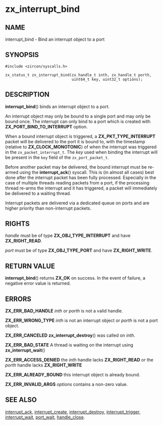 # zx_interrupt_bind

## NAME

<!-- Updated by scripts/update-docs-from-abigen, do not edit this section manually. -->

interrupt_bind - Bind an interrupt object to a port

## SYNOPSIS

```
#include <zircon/syscalls.h>

zx_status_t zx_interrupt_bind(zx_handle_t inth, zx_handle_t porth,
                              uint64_t key, uint32_t options);

```

## DESCRIPTION

**interrupt_bind**() binds an interrupt object to a port.

An interrupt object may only be bound to a single port and may only be bound once.
The interrupt can only bind to a port which is created with **ZX_PORT_BIND_TO_INTERRUPT**
option.

When a bound interrupt object is triggered, a **ZX_PKT_TYPE_INTERRUPT** packet will
be delivered to the port it is bound to, with the timestamp (relative to **ZX_CLOCK_MONOTONIC**)
of when the interrupt was triggered in the `zx_packet_interrupt_t`.  The *key* used
when binding the interrupt will be present in the `key` field of the `zx_port_packet_t`.

Before another packet may be delivered, the bound interrupt must be re-armed using the
**interrupt_ack**() syscall.  This is (in almost all cases) best done after the interrupt
packet has been fully processed.  Especially in the case of multiple threads reading
packets from a port, if the processing thread re-arms the interrupt and it has triggered,
a packet will immediately be delivered to a waiting thread.

Interrupt packets are delivered via a dedicated queue on ports and are higher priority
than non-interrupt packets.

## RIGHTS

<!-- Updated by scripts/update-docs-from-abigen, do not edit this section manually. -->

*handle* must be of type **ZX_OBJ_TYPE_INTERRUPT** and have **ZX_RIGHT_READ**.

*port* must be of type **ZX_OBJ_TYPE_PORT** and have **ZX_RIGHT_WRITE**.

## RETURN VALUE

**interrupt_bind**() returns **ZX_OK** on success. In the event
of failure, a negative error value is returned.

## ERRORS

**ZX_ERR_BAD_HANDLE** *inth* or *porth* is not a valid handle.

**ZX_ERR_WRONG_TYPE** *inth* is not an interrupt object or *porth* is not a port object.

**ZX_ERR_CANCELED**  **zx_interrupt_destroy**() was called on *inth*.

**ZX_ERR_BAD_STATE**  A thread is waiting on the interrupt using **zx_interrupt_wait**()

**ZX_ERR_ACCESS_DENIED** the *inth* handle lacks **ZX_RIGHT_READ** or the *porth* handle
lacks **ZX_RIGHT_WRITE**

**ZX_ERR_ALREADY_BOUND** this interrupt object is already bound.

**ZX_ERR_INVALID_ARGS** *options* contains a non-zero value.

## SEE ALSO

[interrupt_ack](interrupt_ack.md),
[interrupt_create](interrupt_create.md),
[interrupt_destroy](interrupt_destroy.md),
[interrupt_trigger](interrupt_trigger.md),
[interrupt_wait](interrupt_wait.md),
[port_wait](port_wait.md),
[handle_close](handle_close.md).
